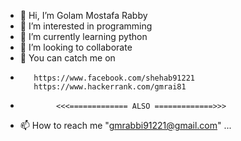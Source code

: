 - 👋 Hi, I’m Golam Mostafa Rabby
- 👀 I’m interested in programming
- 🌱 I’m currently learning python
- 💞️ I’m looking to collaborate
- 👏 You can catch me on 
-        https://www.facebook.com/shehab91221
         https://www.hackerrank.com/gmrai81

-             <<<============= ALSO =============>>>          
- 📫 How to reach me "gmrabbi91221@gmail.com" ...


<!---
gmrabbi/gmrabbi is a ✨ special ✨ repository because its `README.md` (this file) appears on your GitHub profile.
You can click the Preview link to take a look at your changes.
--->
